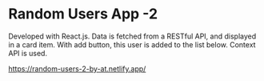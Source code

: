 # Random Users App -2

Developed with React.js. Data is fetched from a RESTful API, and displayed in a card item. With add button, this user is added to the list below. Context API is used.

https://random-users-2-by-at.netlify.app/

